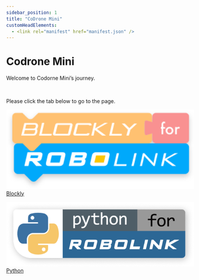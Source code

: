 ```yaml
---
sidebar_position: 1
title: "CoDrone Mini"
customHeadElements:
  - <link rel="manifest" href="manifest.json" />
---
```


<div className='docs_title'>
  <h1>Codrone Mini</h1>
</div>

<div className='level1_body'>

Welcome to Codorne Mini’s journey.

<br />

Please click the tab below to go to the page.   

<div className='level_image_column'>

  [![blockly](/img/CDM/Blockly-logo.png)](/docs/CoDroneMini/Blockly/)
  [Blockly](/docs/CoDroneMini/Blockly/)

  [![python](/img/CDM/Python-logo.png)](/docs/CoDroneMini/Python/)
  [Python](/docs/CoDroneMini/Python/)



</div>

<div id='blank'></div>

</div>